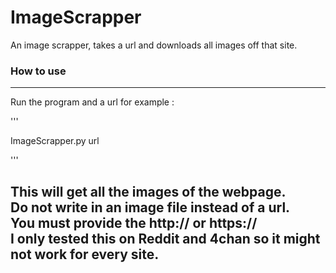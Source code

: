 # ImageScrapper
An image scrapper, takes a url and downloads all images off that site.
### How to use  

---
Run the program and a url for example :  

'''

ImageScrapper.py url

'''

This will get all the images of the webpage.  
Do not write in an image file instead of a url.  
You must provide the http:// or https://  
I only tested this on Reddit and 4chan so it might not work for every site.
---
